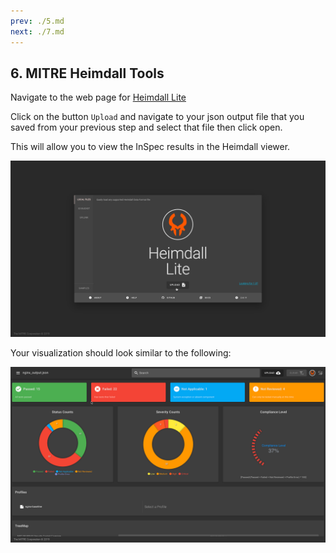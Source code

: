 ```yaml
---
prev: ./5.md
next: ./7.md
---
```


## 6. MITRE Heimdall Tools

Navigate to the web page for [Heimdall Lite](https://heimdall-lite.mitre.org/)

Click on the button `Upload` and navigate to your json output file that you saved from your previous step and select that file then click open.

This will allow you to view the InSpec results in the Heimdall viewer.

![Alt text](../assets/img/Heimdall_Load.png)

Your visualization should look similar to the following:

![Alt text](../assets/img/Heimdall_Results.png)
